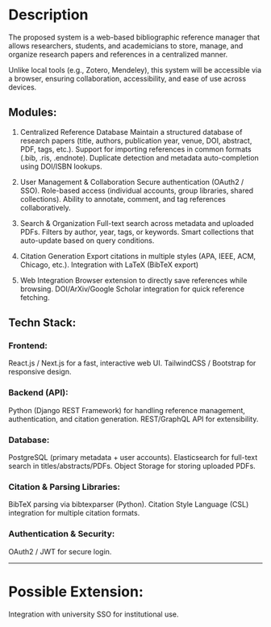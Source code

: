 # Description 
The proposed system is a web-based bibliographic reference manager that allows researchers, students, and academicians to store, manage, and organize research papers and references in a centralized manner. 

Unlike local tools (e.g., Zotero, Mendeley), this system will be accessible via a browser, ensuring collaboration, accessibility, and ease of use across devices.


## Modules:
1. Centralized Reference Database
	Maintain a structured database of research papers (title, authors, publication year, venue, DOI, abstract, PDF, tags, etc.).
	Support for importing references in common formats (.bib, .ris, .endnote).
	Duplicate detection and metadata auto-completion using DOI/ISBN lookups.

2. User Management & Collaboration
	Secure authentication (OAuth2 / SSO).
	Role-based access (individual accounts, group libraries, shared collections).
	Ability to annotate, comment, and tag references collaboratively.

3. Search & Organization
	Full-text search across metadata and uploaded PDFs.
	Filters by author, year, tags, or keywords.
	Smart collections that auto-update based on query conditions.

4. Citation Generation
	Export citations in multiple styles (APA, IEEE, ACM, Chicago, etc.).
	Integration with LaTeX (BibTeX export)

5. Web Integration
	Browser extension to directly save references while browsing.
	DOI/ArXiv/Google Scholar integration for quick reference fetching.

## Techn Stack:

### Frontend:
  React.js / Next.js for a fast, interactive web UI.
  TailwindCSS / Bootstrap for responsive design.

### Backend (API):
  Python (Django REST Framework) for handling reference management, authentication, and citation generation.
  REST/GraphQL API for extensibility.

### Database:
  PostgreSQL (primary metadata + user accounts).
  Elasticsearch for full-text search in titles/abstracts/PDFs.
  Object Storage for storing uploaded PDFs.

### Citation & Parsing Libraries:
  BibTeX parsing via bibtexparser (Python).
  Citation Style Language (CSL) integration for multiple citation formats.

### Authentication & Security:
  OAuth2 / JWT for secure login.

  
---
# Possible Extension:
Integration with university SSO for institutional use.
